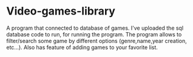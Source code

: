 # Video-games-library
A program that connected to database of games. 
I've uploaded the sql database code to run, for running the program.
The program allows to filter/search some game by different options (genre,name,year creation, etc...).
Also has feature of adding games to your favorite list.
